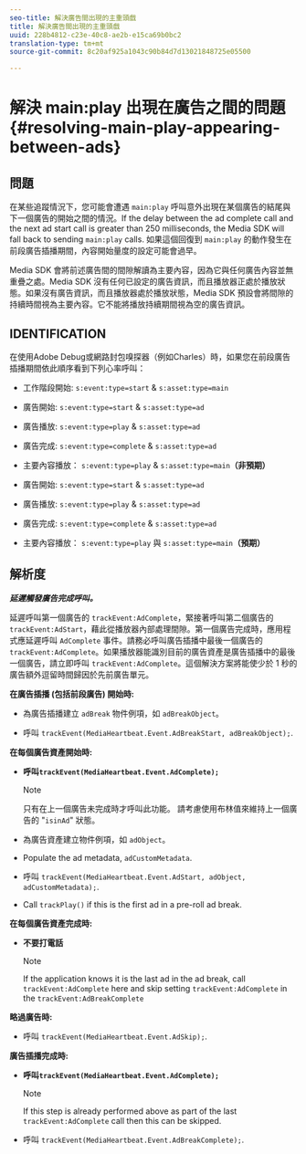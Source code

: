 ```yaml
---
seo-title: 解決廣告間出現的主重頭戲
title: 解決廣告間出現的主重頭戲
uuid: 228b4812-c23e-40c8-ae2b-e15ca69b0bc2
translation-type: tm+mt
source-git-commit: 8c20af925a1043c90b84d7d13021848725e05500

---
```



# 解決 main:play 出現在廣告之間的問題{#resolving-main-play-appearing-between-ads}

## 問題

在某些追蹤情況下，您可能會遭遇 `main:play` 呼叫意外出現在某個廣告的結尾與下一個廣告的開始之間的情況。If the delay between the ad complete call and the next ad start call is greater than 250 milliseconds, the Media SDK will fall back to sending `main:play` calls. 如果這個回復到 `main:play` 的動作發生在前段廣告插播期間，內容開始量度的設定可能會過早。

Media SDK 會將前述廣告間的間隙解讀為主要內容，因為它與任何廣告內容並無重疊之處。Media SDK 沒有任何已設定的廣告資訊，而且播放器正處於播放狀態。如果沒有廣告資訊，而且播放器處於播放狀態，Media SDK 預設會將間隙的持續時間視為主要內容。它不能將播放持續期間視為空的廣告資訊。

## IDENTIFICATION

在使用Adobe Debug或網路封包嗅探器（例如Charles）時，如果您在前段廣告插播期間依此順序看到下列心率呼叫：

* 工作階段開始: `s:event:type=start` &amp; `s:asset:type=main`
* 廣告開始: `s:event:type=start` &amp; `s:asset:type=ad`
* 廣告播放: `s:event:type=play` &amp; `s:asset:type=ad`
* 廣告完成: `s:event:type=complete` &amp; `s:asset:type=ad`
* 主要內容播放： `s:event:type=play` &amp; `s:asset:type=main`**（非預期）**

* 廣告開始: `s:event:type=start` &amp; `s:asset:type=ad`
* 廣告播放: `s:event:type=play` &amp; `s:asset:type=ad`
* 廣告完成: `s:event:type=complete` &amp; `s:asset:type=ad`
* 主要內容播放： `s:event:type=play` 與 `s:asset:type=main`**（預期）**

## 解析度

***延遲觸發廣告完成呼叫。***

延遲呼叫第一個廣告的 `trackEvent:AdComplete`，緊接著呼叫第二個廣告的 `trackEvent:AdStart`，藉此從播放器內部處理間隙。第一個廣告完成時，應用程式應延遲呼叫 `AdComplete` 事件。請務必呼叫廣告插播中最後一個廣告的 `trackEvent:AdComplete`。如果播放器能識別目前的廣告資產是廣告插播中的最後一個廣告，請立即呼叫 `trackEvent:AdComplete`。這個解決方案將能使少於 1 秒的廣告額外逗留時間歸因於先前廣告單元。

**在廣告插播 (包括前段廣告) 開始時:**

* 為廣告插播建立 `adBreak` 物件例項，如 `adBreakObject`。

* 呼叫 `trackEvent(MediaHeartbeat.Event.AdBreakStart, adBreakObject);`.

**在每個廣告資產開始時:**

* **呼叫`trackEvent(MediaHeartbeat.Event.AdComplete);`**

   >[!NOTE]
   >
   >只有在上一個廣告未完成時才呼叫此功能。 請考慮使用布林值來維持上一個廣告的 "`isinAd`" 狀態。

* 為廣告資產建立物件例項，如 `adObject`。
* Populate the ad metadata, `adCustomMetadata`.
* 呼叫 `trackEvent(MediaHeartbeat.Event.AdStart, adObject, adCustomMetadata);`.
* Call `trackPlay()` if this is the first ad in a pre-roll ad break.

**在每個廣告資產完成時:**

* **不要打電話**

   >[!NOTE]
   >
   >If the application knows it is the last ad in the ad break, call `trackEvent:AdComplete` here and skip setting `trackEvent:AdComplete` in the `trackEvent:AdBreakComplete`

**略過廣告時:**

* 呼叫 `trackEvent(MediaHeartbeat.Event.AdSkip);`.

**廣告插播完成時:**

* **呼叫`trackEvent(MediaHeartbeat.Event.AdComplete);`**

   >[!NOTE]
   >
   >If this step is already performed above as part of the last `trackEvent:AdComplete` call then this can be skipped.

* 呼叫 `trackEvent(MediaHeartbeat.Event.AdBreakComplete);`.

